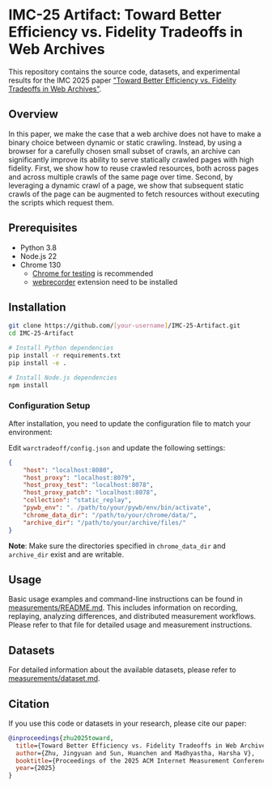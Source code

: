 # IMC-25 Artifact: Toward Better Efficiency vs. Fidelity Tradeoffs in Web Archives

This repository contains the source code, datasets, and experimental results for the IMC 2025 paper ["Toward Better Efficiency vs. Fidelity Tradeoffs in Web Archives"](https://doi.org/10.1145/3730567.3764507).

## Overview

In this paper, we make the case that a web archive does not have to make a binary choice between dynamic or static crawling. Instead, by using a browser for a carefully chosen small subset of crawls, an archive can significantly improve its ability to serve statically crawled pages with high fidelity. First, we show how to reuse crawled resources, both across pages and across multiple crawls of the same page over time. Second, by leveraging a dynamic crawl of a page, we show that subsequent static crawls of the page can be augmented to fetch resources without executing the scripts which request them.  


## Prerequisites

- Python 3.8
- Node.js 22 
- Chrome 130
  - [Chrome for testing](https://developer.chrome.com/blog/chrome-for-testing) is recommended
  -  [webrecorder](https://chromewebstore.google.com/detail/webrecorder-archivewebpag/fpeoodllldobpkbkabpblcfaogecpndd) extension need to be installed

## Installation

```bash
git clone https://github.com/[your-username]/IMC-25-Artifact.git
cd IMC-25-Artifact

# Install Python dependencies
pip install -r requirements.txt
pip install -e .

# Install Node.js dependencies
npm install
```

### Configuration Setup

After installation, you need to update the configuration file to match your environment:

Edit `warctradeoff/config.json` and update the following settings:

```json
{
    "host": "localhost:8080",
    "host_proxy": "localhost:8079", 
    "host_proxy_test": "localhost:8078",
    "host_proxy_patch": "localhost:8078",
    "collection": "static_replay",
    "pywb_env": ". /path/to/your/pywb/env/bin/activate",
    "chrome_data_dir": "/path/to/your/chrome/data/",
    "archive_dir": "/path/to/your/archive/files/"
}
```

**Note**: Make sure the directories specified in `chrome_data_dir` and `archive_dir` exist and are writable.

## Usage

Basic usage examples and command-line instructions can be found in [measurements/README.md](measurements/README.md). This includes information on recording, replaying, analyzing differences, and distributed measurement workflows. Please refer to that file for detailed usage and measurement instructions.



## Datasets
For detailed information about the available datasets, please refer to [measurements/dataset.md](measurements/dataset.md).


## Citation

If you use this code or datasets in your research, please cite our paper:

```bibtex
@inproceedings{zhu2025toward,
  title={Toward Better Efficiency vs. Fidelity Tradeoffs in Web Archives},
  author={Zhu, Jingyuan and Sun, Huanchen and Madhyastha, Harsha V},
  booktitle={Proceedings of the 2025 ACM Internet Measurement Conference (IMC)},
  year={2025}
}
```
